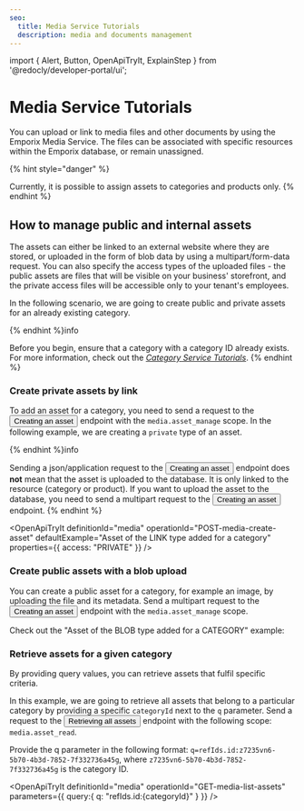 ```yaml
---
seo:
  title: Media Service Tutorials
  description: media and documents management
---
```


import {
  Alert,
  Button,
  OpenApiTryIt,
  ExplainStep
 } from '@redocly/developer-portal/ui';

# Media Service Tutorials

You can upload or link to media files and other documents by using the Emporix Media Service. The files can be associated with specific resources within the Emporix database, 
or remain unassigned.

{% hint style="danger" %}

Currently, it is possible to assign assets to categories and products only.
{% endhint %}

## How to manage public and internal assets

The assets can either be linked to an external website where they are stored, or uploaded in the form of blob data by using a multipart/form-data request.
You can also specify the access types of the uploaded files - the public assets are files that will be visible on your business' storefront, and the private access files will be accessible only to your tenant's employees.

In the following scenario, we are going to create public and private assets for an already existing category.


{% endhint %}info

Before you begin, ensure that a category with a category ID already exists. For more information, check out the [*Category Service Tutorials*](/content/category).
{% endhint %}

### Create private assets by link

To add an asset for a category, you need to send a request to the <nobr><Button to="/openapi/media/#operation/POST-media-create-asset" size="small">Creating an asset</Button></nobr> endpoint with the `media.asset_manage` scope. 
In the following example, we are creating a `private` type of an asset.

{% endhint %}info

Sending a json/application request to the <nobr><Button to="/openapi/media/#operation/POST-media-create-asset" size="small">Creating an asset</Button></nobr> endpoint does **not** mean that the asset is uploaded to the database. It is only linked to the resource (category or product). 
If you want to upload the asset to the database, you need to send a multipart request to the <nobr><Button to="/openapi/media/#operation/POST-media-create-asset" size="small">Creating an asset</Button></nobr> endpoint.
{% endhint %}

<OpenApiTryIt
  definitionId="media"
  operationId="POST-media-create-asset"
  defaultExample="Asset of the LINK type added for a category"
  properties={{
      access: "PRIVATE"
      }} 
  />


### Create public assets with a blob upload 

You can create a public asset for a category, for example an image, by uploading the file and its metadata. Send a multipart request to the <nobr><Button to="/openapi/media/#operation/POST-media-create-asset" size="small">Creating an asset</Button></nobr> endpoint with the `media.asset_manage` scope. 

Check out the "Asset of the BLOB type added for a CATEGORY" example:


<OpenApiTryIt
  definitionId="media"
  operationId="POST-media-create-asset"
  defaultExample="Asset of the BLOB type added for a CATEGORY"
  />

### Retrieve assets for a given category

By providing query values, you can retrieve assets that fulfil specific criteria. 

In this example, we are going to retrieve all assets that belong to a particular category by providing a specific `categoryId` next to the `q` parameter. Send a request to the <nobr><Button to="/openapi/media/#operation/GET-media-list-assets" size="small">Retrieving all assets</Button></nobr> endpoint with the following scope: `media.asset_read`.

Provide the q parameter in the following format: `q=refIds.id:z7235vn6-5b70-4b3d-7852-7f332736a45g`, where `z7235vn6-5b70-4b3d-7852-7f332736a45g` is the category ID.


<OpenApiTryIt
  definitionId="media"
  operationId="GET-media-list-assets"
  parameters={{
      query:{
      q: "refIds.id:{categoryId}"
      }
        }} 
  />








